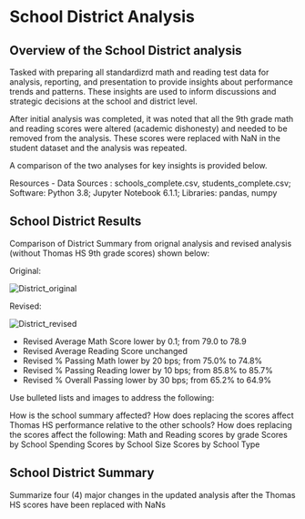 # School District Analysis

## Overview of the School District analysis

Tasked with preparing all standardizrd math and reading test data for analysis, reporting, and presentation to provide insights about performance trends and patterns.  These insights are used to inform discussions and strategic decisions at the school and district level.

After initial analysis was completed, it was noted that all the 9th grade math and reading scores were altered (academic dishonesty) and needed to be removed from the analysis.  These scores were replaced with NaN in the student dataset and the analysis was repeated.

A comparison of the two analyses for key insights is provided below.

Resources - Data Sources : schools_complete.csv, students_complete.csv; Software: Python 3.8; Jupyter Notebook 6.1.1; Libraries: pandas, numpy

## School District Results

Comparison of District Summary from orignal analysis and revised analysis (without Thomas HS 9th grade scores) shown below:

Original:

![District_original](https://user-images.githubusercontent.com/71353552/96372035-3030d900-1122-11eb-9418-9e6754d9f677.PNG)

Revised:

![District_revised](https://user-images.githubusercontent.com/71353552/96372037-32933300-1122-11eb-8adb-3a91233cd237.PNG)

  - Revised Average Math Score lower by 0.1; from 79.0 to 78.9
  - Revised Average Reading Score unchanged
  - Revised % Passing Math lower by 20 bps; from 75.0% to 74.8%
  - Revised % Passing Reading lower by 10 bps; from 85.8% to 85.7%
  - Revised % Overall Passing lower by 30 bps; from 65.2% to 64.9%
  
  







Use bulleted lists and images to address the following:


How is the school summary affected?
How does replacing the scores affect Thomas HS performance relative to the other schools?
How does replacing the scores affect the following:
  Math and Reading scores by grade
  Scores by School Spending
  Scores by School Size
  Scores by School Type
  




## School District Summary

Summarize four (4) major changes in the updated analysis after the Thomas HS scores have been replaced with NaNs

  

